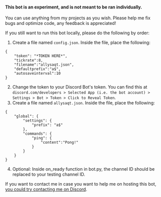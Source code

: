#### This bot is an experiment, and is not meant to be ran individually.
You can use anything from my projects as you wish. Please help me fix bugs and optimize code, any feedback is appreciated!

If you still want to run this bot locally, please do the following by order:
1. Create a file named `config.json`. Inside the file, place the following:
```
{
    "token": "*TOKEN HERE*",
    "tickrate":8,
    "filename":"allysaqt.json",
    "defaultprefix":"a$",
    "autosaveinterval":10
}
```
2. Change the token to your Discord Bot's token. You can find this at `discord.com/developers > Selected App (i.e. the bot account) > Settings > Bot > Token > Click to Reveal Token`.
3. Create a file named `allysaqt.json`. Inside the file, place the following:   
```
{
    "global": {
        "settings": {
            "prefix": "a$"
        }, 
        "commands": {
            "ping": {
                "content":"Pong!"
            }
        }
    }
}
```   
4. Optional: Inside on_ready function in bot.py, the channel ID should be replaced to your testing channel ID.

If you want to contact me in case you want to help me on hosting this bot, [you could try contacting me on Discord](https://discord.bio/p/kathelynn).